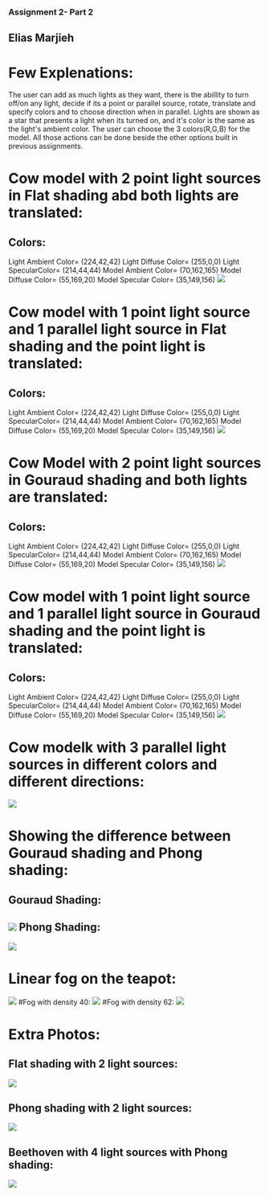 ### Assignment 2- Part 2

Elias Marjieh
-----------------

Few Explenations:
=================

The user can add as much lights as they want, there is the abillity to
turn off/on any light, decide if its a point or parallel source, rotate,
translate and specify colors and to choose direction when in parallel.
Lights are shown as a star that presents a light when its turned on, and
it's color is the same as the light's ambient color. The user can choose
the 3 colors(R,G,B) for the model. All those actions can be done beside
the other options built in previous assignments.

Cow model with 2 point light sources in Flat shading abd both lights are translated:
=======================================================

Colors:
---------

Light Ambient Color= (224,42,42) Light Diffuse Color= (255,0,0) Light
SpecularColor= (214,44,44) Model Ambient Color= (70,162,165) Model
Diffuse Color= (55,169,20) Model Specular Color= (35,149,156)
![](https://github.com/HaifaGraphicsCourses/computergraphics2021-eliass/blob/master/Assignment2/Part2/Cow-FlatShading-2PointLights.JPG)

Cow model with 1 point light source and 1 parallel light source in Flat shading and the point light is translated:
=========================================================================

Colors:
------------

Light Ambient Color= (224,42,42) Light Diffuse Color= (255,0,0) Light
SpecularColor= (214,44,44) Model Ambient Color= (70,162,165) Model
Diffuse Color= (55,169,20) Model Specular Color= (35,149,156)
![](https://github.com/HaifaGraphicsCourses/computergraphics2021-eliass/blob/master/Assignment2/Part2/Cow-FlatShading-1PointLights-1ParallelLight.JPG)

Cow Model with 2 point light sources in Gouraud shading and both lights are translated:
===========================================================

Colors:
---------

Light Ambient Color= (224,42,42) Light Diffuse Color= (255,0,0) Light
SpecularColor= (214,44,44) Model Ambient Color= (70,162,165) Model
Diffuse Color= (55,169,20) Model Specular Color= (35,149,156)
![](https://github.com/HaifaGraphicsCourses/computergraphics2021-eliass/blob/master/Assignment2/Part2/Cow-GouraudShading-2PointLights.JPG)

Cow model with 1 point light source and 1 parallel light source in Gouraud shading and the point light is translated:
=============================================================================

Colors:
----------

Light Ambient Color= (224,42,42) Light Diffuse Color= (255,0,0) Light
SpecularColor= (214,44,44) Model Ambient Color= (70,162,165) Model
Diffuse Color= (55,169,20) Model Specular Color= (35,149,156)
![](https://github.com/HaifaGraphicsCourses/computergraphics2021-eliass/blob/master/Assignment2/Part2/Cow-GouraudShading-1PointLights-1ParallelLight.JPG)

Cow modelk with 3 parallel light sources in different colors and different directions:
=======================================================

![](https://github.com/HaifaGraphicsCourses/computergraphics2021-eliass/blob/master/Assignment2/Part2/Cow-3ParallelLights.JPG)

Showing the difference between Gouraud shading and Phong shading:
==============================================

Gouraud Shading:
------------------

![](https://github.com/HaifaGraphicsCourses/computergraphics2021-eliass/blob/master/Assignment2/Part2/Cow-GouraudShading-PointLights.JPG)
Phong Shading:
--------------------
![](https://github.com/HaifaGraphicsCourses/computergraphics2021-eliass/blob/master/Assignment2/Part2/Cow-PhongShading-PointLights.JPG)

Linear fog on the teapot:
=========================

![](https://github.com/HaifaGraphicsCourses/computergraphics2021-eliass/blob/master/Assignment2/Part2/LinearFog.JPG)
\#Fog with density 40:
![](https://github.com/HaifaGraphicsCourses/computergraphics2021-eliass/blob/master/Assignment2/Part2/Fog-Density40.JPG)
\#Fog with density 62:
![](https://github.com/HaifaGraphicsCourses/computergraphics2021-eliass/blob/master/Assignment2/Part2/Fog-Density62.JPG)

Extra Photos:
===========

Flat shading with 2 light sources:
--------------------------------------

![](https://github.com/HaifaGraphicsCourses/computergraphics2021-eliass/blob/master/Assignment2/Part2/GUI-Cow.JPG)

Phong shading with 2 light sources:
------------------------------------------
![](https://github.com/HaifaGraphicsCourses/computergraphics2021-eliass/blob/master/Assignment2/Part2/GUI-Cow-Phong.JPG)

Beethoven with 4 light sources with Phong shading:
--------------------------------------------------------
![](https://github.com/HaifaGraphicsCourses/computergraphics2021-eliass/blob/master/Assignment2/Part2/Beethoven.JPG)
